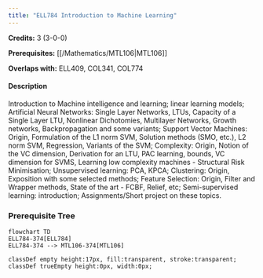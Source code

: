 ```yaml
---
title: "ELL784 Introduction to Machine Learning"
---
```

**Credits:** 3 (3-0-0)

**Prerequisites:** [[/Mathematics/MTL106|MTL106]]

**Overlaps with:** ELL409, COL341, COL774

#### Description
Introduction to Machine intelligence and learning; linear learning models; Artificial Neural Networks: Single Layer Networks, LTUs, Capacity of a Single Layer LTU, Nonlinear Dichotomies, Multilayer Networks, Growth networks, Backpropagation and some variants; Support Vector Machines: Origin, Formulation of the L1 norm SVM, Solution methods (SMO, etc.), L2 norm SVM, Regression, Variants of the SVM; Complexity: Origin, Notion of the VC dimension, Derivation for an LTU, PAC learning, bounds, VC dimension for SVMS, Learning low complexity machines - Structural Risk Minimisation; Unsupervised learning: PCA, KPCA; Clustering: Origin, Exposition with some selected methods; Feature Selection: Origin, Filter and Wrapper methods, State of the art - FCBF, Relief, etc; Semi-supervised learning: introduction; Assignments/Short project on these topics.

### Prerequisite Tree

```mermaid
flowchart TD
ELL784-374[ELL784]
ELL784-374 --> MTL106-374[MTL106]

classDef empty height:17px, fill:transparent, stroke:transparent;
classDef trueEmpty height:0px, width:0px;
```